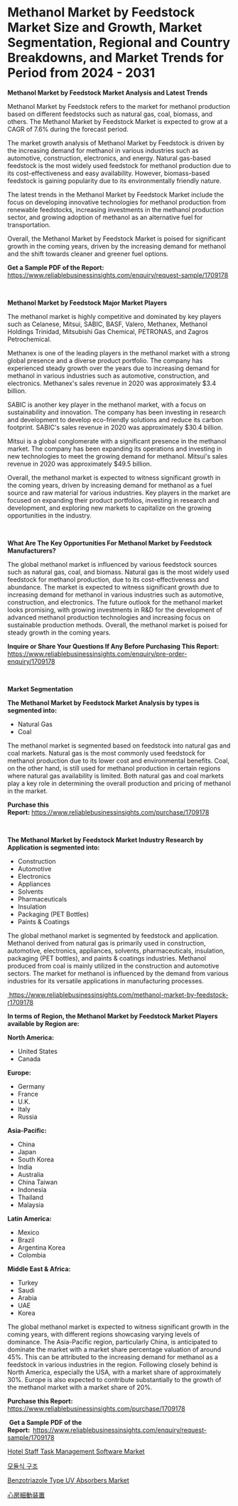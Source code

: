 <p><h1>Methanol Market by Feedstock Market Size and Growth, Market Segmentation, Regional and Country Breakdowns, and Market Trends for Period from 2024 -  2031</h1></p><p><strong>Methanol Market by Feedstock Market Analysis and Latest Trends</strong></p>
<p><p>Methanol Market by Feedstock refers to the market for methanol production based on different feedstocks such as natural gas, coal, biomass, and others. The Methanol Market by Feedstock Market is expected to grow at a CAGR of 7.6% during the forecast period.</p><p>The market growth analysis of Methanol Market by Feedstock is driven by the increasing demand for methanol in various industries such as automotive, construction, electronics, and energy. Natural gas-based feedstock is the most widely used feedstock for methanol production due to its cost-effectiveness and easy availability. However, biomass-based feedstock is gaining popularity due to its environmentally friendly nature.</p><p>The latest trends in the Methanol Market by Feedstock Market include the focus on developing innovative technologies for methanol production from renewable feedstocks, increasing investments in the methanol production sector, and growing adoption of methanol as an alternative fuel for transportation.</p><p>Overall, the Methanol Market by Feedstock Market is poised for significant growth in the coming years, driven by the increasing demand for methanol and the shift towards cleaner and greener fuel options.</p></p>
<p><strong>Get a Sample PDF of the Report:&nbsp;</strong> <a href="https://www.reliablebusinessinsights.com/enquiry/request-sample/1709178">https://www.reliablebusinessinsights.com/enquiry/request-sample/1709178</a></p>
<p>&nbsp;</p>
<p><strong>Methanol Market by Feedstock Major Market Players</strong></p>
<p><p>The methanol market is highly competitive and dominated by key players such as Celanese, Mitsui, SABIC, BASF, Valero, Methanex, Methanol Holdings Trinidad, Mitsubishi Gas Chemical, PETRONAS, and Zagros Petrochemical. </p><p>Methanex is one of the leading players in the methanol market with a strong global presence and a diverse product portfolio. The company has experienced steady growth over the years due to increasing demand for methanol in various industries such as automotive, construction, and electronics. Methanex's sales revenue in 2020 was approximately $3.4 billion.</p><p>SABIC is another key player in the methanol market, with a focus on sustainability and innovation. The company has been investing in research and development to develop eco-friendly solutions and reduce its carbon footprint. SABIC's sales revenue in 2020 was approximately $30.4 billion.</p><p>Mitsui is a global conglomerate with a significant presence in the methanol market. The company has been expanding its operations and investing in new technologies to meet the growing demand for methanol. Mitsui's sales revenue in 2020 was approximately $49.5 billion.</p><p>Overall, the methanol market is expected to witness significant growth in the coming years, driven by increasing demand for methanol as a fuel source and raw material for various industries. Key players in the market are focused on expanding their product portfolios, investing in research and development, and exploring new markets to capitalize on the growing opportunities in the industry.</p></p>
<p>&nbsp;</p>
<p><strong>What Are The Key Opportunities For Methanol Market by Feedstock Manufacturers?</strong></p>
<p><p>The global methanol market is influenced by various feedstock sources such as natural gas, coal, and biomass. Natural gas is the most widely used feedstock for methanol production, due to its cost-effectiveness and abundance. The market is expected to witness significant growth due to increasing demand for methanol in various industries such as automotive, construction, and electronics. The future outlook for the methanol market looks promising, with growing investments in R&D for the development of advanced methanol production technologies and increasing focus on sustainable production methods. Overall, the methanol market is poised for steady growth in the coming years.</p></p>
<p><strong>Inquire or Share Your Questions If Any Before Purchasing This Report:</strong> <a href="https://www.reliablebusinessinsights.com/enquiry/pre-order-enquiry/1709178">https://www.reliablebusinessinsights.com/enquiry/pre-order-enquiry/1709178</a></p>
<p>&nbsp;</p>
<p><strong>Market Segmentation</strong></p>
<p><strong>The Methanol Market by Feedstock Market Analysis by types is segmented into:</strong></p>
<p><ul><li>Natural Gas</li><li>Coal</li></ul></p>
<p><p>The methanol market is segmented based on feedstock into natural gas and coal markets. Natural gas is the most commonly used feedstock for methanol production due to its lower cost and environmental benefits. Coal, on the other hand, is still used for methanol production in certain regions where natural gas availability is limited. Both natural gas and coal markets play a key role in determining the overall production and pricing of methanol in the market.</p></p>
<p><strong>Purchase this Report:&nbsp;</strong><a href="https://www.reliablebusinessinsights.com/purchase/1709178">https://www.reliablebusinessinsights.com/purchase/1709178</a></p>
<p>&nbsp;</p>
<p><strong>The Methanol Market by Feedstock Market Industry Research by Application is segmented into:</strong></p>
<p><ul><li>Construction</li><li>Automotive</li><li>Electronics</li><li>Appliances</li><li>Solvents</li><li>Pharmaceuticals</li><li>Insulation</li><li>Packaging (PET Bottles)</li><li>Paints & Coatings</li></ul></p>
<p><p>The global methanol market is segmented by feedstock and application. Methanol derived from natural gas is primarily used in construction, automotive, electronics, appliances, solvents, pharmaceuticals, insulation, packaging (PET bottles), and paints & coatings industries. Methanol produced from coal is mainly utilized in the construction and automotive sectors. The market for methanol is influenced by the demand from various industries for its versatile applications in manufacturing processes.</p></p>
<p><a href="https://www.reliablebusinessinsights.com/methanol-market-by-feedstock-r1709178">&nbsp;https://www.reliablebusinessinsights.com/methanol-market-by-feedstock-r1709178</a></p>
<p><strong>In terms of Region, the Methanol Market by Feedstock Market Players available by Region are:</strong></p>
<p>
    <p> <strong> North America: </strong>
        <ul>
            <li>United States</li>
            <li>Canada</li>
        </ul>
        </p> 
    <p> <strong> Europe: </strong>
        <ul>
            <li>Germany</li>
            <li>France</li>
            <li>U.K.</li>
            <li>Italy</li>
            <li>Russia</li>
        </ul>
        </p> 
    <p> <strong> Asia-Pacific: </strong>
        <ul>
            <li>China</li>
            <li>Japan</li>
            <li>South Korea</li>
            <li>India</li>
            <li>Australia</li>
            <li>China Taiwan</li>
            <li>Indonesia</li>
            <li>Thailand</li>
            <li>Malaysia</li>
        </ul>
        </p> 
    <p> <strong> Latin America: </strong>
        <ul>
            <li>Mexico</li>
            <li>Brazil</li>
            <li>Argentina Korea</li>
            <li>Colombia</li>
        </ul>
        </p> 
    <p> <strong> Middle East & Africa: </strong>
        <ul>
            <li>Turkey</li>
            <li>Saudi</li>
            <li>Arabia</li>
            <li>UAE</li>
            <li>Korea</li>
        </ul>
    </p>
    </p>
<p><p>The global methanol market is expected to witness significant growth in the coming years, with different regions showcasing varying levels of dominance. The Asia-Pacific region, particularly China, is anticipated to dominate the market with a market share percentage valuation of around 45%. This can be attributed to the increasing demand for methanol as a feedstock in various industries in the region. Following closely behind is North America, especially the USA, with a market share of approximately 30%. Europe is also expected to contribute substantially to the growth of the methanol market with a market share of 20%.</p></p>
<p><strong>Purchase this Report: </strong><a href="https://www.reliablebusinessinsights.com/purchase/1709178">https://www.reliablebusinessinsights.com/purchase/1709178</a></p>
<p>&nbsp;<strong>Get a Sample PDF of the Report:&nbsp;&nbsp;</strong><a href="https://www.reliablebusinessinsights.com/enquiry/request-sample/1709178">https://www.reliablebusinessinsights.com/enquiry/request-sample/1709178</a></p>
<p><strong></strong></p>
<p><p><a href="https://issuu.com/reportprime-2/docs/hotel-staff-task-management-software-market-size-2">Hotel Staff Task Management Software Market</a></p><p><a href="https://github.com/mpodehpw07370073/Market-Research-Report-List-3/blob/main/8709344193737.md">모듈식 구조</a></p><p><a href="https://github.com/exodusallen/Market-Research-Report-List-1/blob/main/benzotriazole-type-uv-absorbers-market.md">Benzotriazole Type UV Absorbers Market</a></p><p><a href="https://github.com/nxboeu02965442/Market-Research-Report-List-3/blob/main/4961124184845.md">心房細動装置</a></p></p>